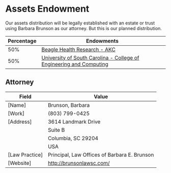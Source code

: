 # Assets Endowment
Our assets distribution will be legally established with an estate or trust using Barbara Brunson as our attorney. But this is our planned distribution. <br>

| Percentage | Endowments |
|------------|------------------|
| 50% | [Beagle Health Research - AKC ](https://www.akcchf.org/) |
| 50% | [University of South Carolina - College of Engineering and Computing](https://sc.planmygift.org/wills-and-living-trusts) |

## Attorney 
| Field | Value |
|----------------|--------------|
| [Name]         | Brunson, Barbara |
| [Work]         | (803) 799-0425 |
| [Address]      | 3614 Landmark Drive<br> |
|                |Suite B <br>|
|                | Columbia, SC 29204<br> |
|                | USA |<br>
| [Law Practice] | Principal, Law Offices of Barbara E. Brunson
| [Website]      | http://brunsonlawsc.com/ |
